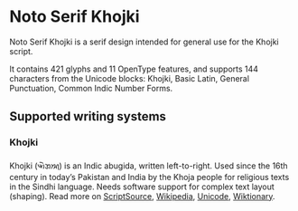 
# Noto Serif Khojki

Noto Serif Khojki is a serif design intended for general use for the Khojki script.

It contains 421 glyphs and 11 OpenType features, and supports 144 characters from the Unicode blocks: Khojki, Basic Latin, General Punctuation, Common Indic Number Forms.


## Supported writing systems


### Khojki

Khojki (𑈉𑈲𑈐𑈈𑈮) is an Indic abugida, written left-to-right. Used since the 16th century in today’s Pakistan and India by the Khoja people for religious texts in the Sindhi language. Needs software support for complex text layout (shaping). Read more on [ScriptSource](https://scriptsource.org/scr/Khoj), [Wikipedia](https://en.wikipedia.org/wiki/ISO_15924:Khoj), [Unicode](https://www.unicode.org/versions/Unicode13.0.0/ch15.pdf#G81423), [Wiktionary](https://en.wiktionary.org/wiki/Category:Khojki_script).

